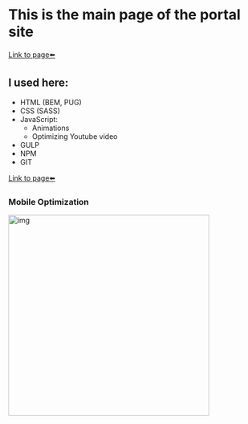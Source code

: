 # This is the main page of the portal site
[Link to page⬅️][link]
## I used here:
* HTML (BEM, PUG)
* CSS (SASS)
* JavaScript:
	* Animations
	* Optimizing Youtube video
* GULP
* NPM
* GIT

[Link to page⬅️][link]

### Mobile Optimization
<img src="img/page-speed.jpg" alt="img" style="height: 400px;">

[link]: https://steterik.github.io/travelJapan/
